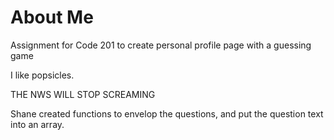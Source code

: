 # About Me
Assignment for Code 201 to create personal profile page with a guessing game

I like popsicles.

THE NWS WILL STOP SCREAMING

Shane created functions to envelop the questions, and put the question text into an array.
